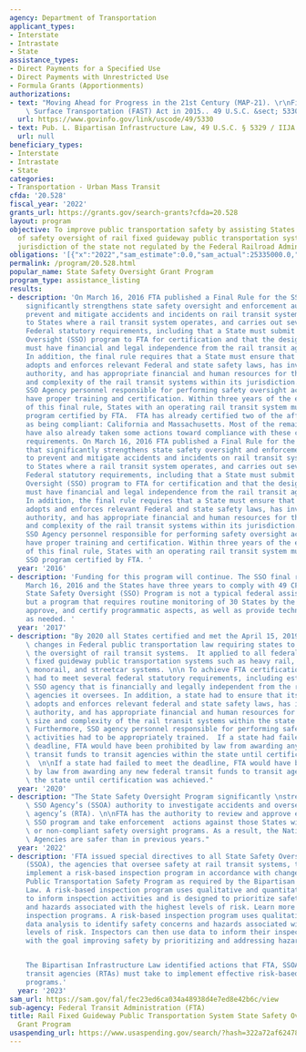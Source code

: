 ```yaml
---
agency: Department of Transportation
applicant_types:
- Interstate
- Intrastate
- State
assistance_types:
- Direct Payments for a Specified Use
- Direct Payments with Unrestricted Use
- Formula Grants (Apportionments)
authorizations:
- text: "Moving Ahead for Progress in the 21st Century (MAP-21). \r\nFixing America’s\
    \ Surface Transportation (FAST) Act in 2015.. 49 U.S.C. &sect; 5330."
  url: https://www.govinfo.gov/link/uscode/49/5330
- text: Pub. L. Bipartisan Infrastructure Law, 49 U.S.C. § 5329 / IIJA § 30012.
  url: null
beneficiary_types:
- Interstate
- Intrastate
- State
categories:
- Transportation - Urban Mass Transit
cfda: '20.528'
fiscal_year: '2022'
grants_url: https://grants.gov/search-grants?cfda=20.528
layout: program
objective: To improve public transportation safety by assisting States with the financing
  of safety oversight of rail fixed guideway public transportation systems in the
  jurisdiction of the state not regulated by the Federal Railroad Administration.
obligations: '[{"x":"2022","sam_estimate":0.0,"sam_actual":25335000.0,"usa_spending_actual":24520099.0},{"x":"2023","sam_estimate":26316000.0,"sam_actual":0.0,"usa_spending_actual":42429984.51},{"x":"2024","sam_estimate":28562000.0,"sam_actual":0.0,"usa_spending_actual":44935826.0}]'
permalink: /program/20.528.html
popular_name: State Safety Oversight Grant Program
program_type: assistance_listing
results:
- description: 'On March 16, 2016 FTA published a Final Rule for the SSO program that
    significantly strengthens state safety oversight and enforcement authority to
    prevent and mitigate accidents and incidents on rail transit systems. It applies
    to States where a rail transit system operates, and carries out several explicit
    Federal statutory requirements, including that a State must submit its State Safety
    Oversight (SSO) program to FTA for certification and that the designated SSO Agency
    must have financial and legal independence from the rail transit agencies it oversees.
    In addition, the final rule requires that a State must ensure that the SSO Agency
    adopts and enforces relevant Federal and state safety laws, has investigatory
    authority, and has appropriate financial and human resources for the number, size
    and complexity of the rail transit systems within its jurisdiction.  Furthermore,
    SSO Agency personnel responsible for performing safety oversight activities must
    have proper training and certification. Within three years of the effective date
    of this final rule, States with an operating rail transit system must have a SSO
    program certified by FTA.  FTA has already certified two of the affected 30 States
    as being compliant: California and Massachusetts. Most of the remaining 28 States
    have also already taken some actions toward compliance with these critical safety
    requirements. On March 16, 2016 FTA published a Final Rule for the SSO program
    that significantly strengthens state safety oversight and enforcement authority
    to prevent and mitigate accidents and incidents on rail transit systems. It applies
    to States where a rail transit system operates, and carries out several explicit
    Federal statutory requirements, including that a State must submit its State Safety
    Oversight (SSO) program to FTA for certification and that the designated SSO Agency
    must have financial and legal independence from the rail transit agencies it oversees.
    In addition, the final rule requires that a State must ensure that the SSO Agency
    adopts and enforces relevant Federal and state safety laws, has investigatory
    authority, and has appropriate financial and human resources for the number, size
    and complexity of the rail transit systems within its jurisdiction. Furthermore,
    SSO Agency personnel responsible for performing safety oversight activities must
    have proper training and certification. Within three years of the effective date
    of this final rule, States with an operating rail transit system must have an
    SSO program certified by FTA. '
  year: '2016'
- description: 'Funding for this program will continue. The SSO final rule was published
    March 16, 2016 and the States have three years to comply with 49 CFR 674. The
    State Safety Oversight (SSO) Program is not a typical federal assistance project,
    but a program that requires routine monitoring of 30 States by the FTA to review,
    approve, and certify programmatic aspects, as well as provide technical assistance,
    as needed. '
  year: '2017'
- description: "By 2020 all States certified and met the April 15, 2019 deadline regarding\
    \ changes in Federal public transportation law requiring states to strengthen\
    \ the oversight of rail transit systems.  It applied to all federally funded rail\
    \ fixed guideway public transportation systems such as heavy rail, light rail,\
    \ monorail, and streetcar systems. \n\n To achieve FTA certification, a SSO Program\
    \ had to meet several federal statutory requirements, including establishing a\
    \ SSO agency that is financially and legally independent from the rail transit\
    \ agencies it oversees. In addition, a state had to ensure that its SSO agency\
    \ adopts and enforces relevant federal and state safety laws, has investigatory\
    \ authority, and has appropriate financial and human resources for the number,\
    \ size and complexity of the rail transit systems within the state’s jurisdiction.\
    \ Furthermore, SSO agency personnel responsible for performing safety oversight\
    \ activities had to be appropriately trained.  If a state had failed to meet the\
    \ deadline, FTA would have been prohibited by law from awarding any new federal\
    \ transit funds to transit agencies within the state until certification was achieved.\
    \  \n\nIf a state had failed to meet the deadline, FTA would have been prohibited\
    \ by law from awarding any new federal transit funds to transit agencies within\
    \ the state until certification was achieved."
  year: '2020'
- description: "The State Safety Oversight Program significantly \nstrengthens an\
    \ SSO Agency’s (SSOA) authority to investigate accidents and oversee a rail transit\
    \ agency’s (RTA). \n\nFTA has the authority to review and approve each State’s\
    \ SSO program and take enforcement  actions against those States with non-existent\
    \ or non-compliant safety oversight programs. As a result, the Nation's Rail Transit\
    \ Agencies are safer than in previous years."
  year: '2022'
- description: 'FTA issued special directives to all State Safety Oversight Agencies
    (SSOA), the agencies that oversee safety at rail transit systems, to develop and
    implement a risk-based inspection program in accordance with changes to FTA’s
    Public Transportation Safety Program as required by the Bipartisan Infrastructure
    Law. A risk-based inspection program uses qualitative and quantitative data analysis
    to inform inspection activities and is designed to prioritize safety concerns
    and hazards associated with the highest levels of risk. Learn more about risk-based
    inspection programs. A risk-based inspection program uses qualitative and quantitative
    data analysis to identify safety concerns and hazards associated with the highest
    levels of risk. Inspectors can then use data to inform their inspection practices,
    with the goal improving safety by prioritizing and addressing hazards.


    The Bipartisan Infrastructure Law identified actions that FTA, SSOAs, and rail
    transit agencies (RTAs) must take to implement effective risk-based inspection
    programs.'
  year: '2023'
sam_url: https://sam.gov/fal/fec23ed6ca034a48938d4e7ed8e42b6c/view
sub-agency: Federal Transit Administration (FTA)
title: Rail Fixed Guideway Public Transportation System State Safety Oversight Formula
  Grant Program
usaspending_url: https://www.usaspending.gov/search/?hash=322a72af624783e01dd5cc93d9769d44
---
```


